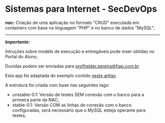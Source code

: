 # Sistemas para Internet - SecDevOps

***nac:*** Criação de uma aplicação no formato "CRUD" executada em containers com base na linguagem "PHP" e no banco de dados "MySQL";

---

***Importante:***

Intruções sobre modelo de execução e entregáveis pode mser obtidas no Portal do Aluno;

Duvidas podem ser enviadas para <profhelder.pereira@fiap.com.br>

Esta app foi adaptada do exemplo contido [neste artigo](https://www.tutorialrepublic.com/php-tutorial/php-mysql-crud-application.php)

A estrutura foi criada com base nas seguintes tags:

- unstable-0.1: Versão de testes SEM conexão com o banco para a primeira parte da NAC;
- stable-0.1:   Versão COM as linhas de conexão com o banco configuradas, será necessário que o MySQL esteja operante para testes;